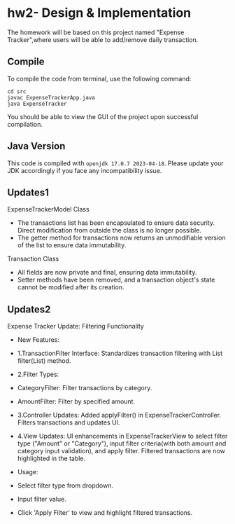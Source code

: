 # hw2- Design & Implementation

The homework will be based on this project named "Expense Tracker",where users will be able to add/remove daily transaction. 

## Compile

To compile the code from terminal, use the following command:
```
cd src
javac ExpenseTrackerApp.java
java ExpenseTracker
```

You should be able to view the GUI of the project upon successful compilation. 

## Java Version
This code is compiled with ```openjdk 17.0.7 2023-04-18```. Please update your JDK accordingly if you face any incompatibility issue.

## Updates1
ExpenseTrackerModel Class
- The transactions list has been encapsulated to ensure data security. Direct modification from outside the class is no longer possible.
- The getter method for transactions now returns an unmodifiable version of the list to ensure data immutability.

Transaction Class
- All fields are now private and final, ensuring data immutability.
- Setter methods have been removed, and a transaction object's state cannot be modified after its creation.


## Updates2
Expense Tracker Update: Filtering Functionality
- New Features:
- 1.TransactionFilter Interface: Standardizes transaction filtering with List<Transaction> filter(List<Transaction>) method.
- 2.Filter Types:
- CategoryFilter: Filter transactions by category.
- AmountFilter: Filter by specified amount.
- 3.Controller Updates: Added applyFilter() in ExpenseTrackerController. Filters transactions and updates UI.
- 4.View Updates: UI enhancements in ExpenseTrackerView to select filter type ("Amount" or "Category"), input filter criteria(with both amount and category input validation), and apply filter. Filtered transactions are now highlighted in the table.

- Usage:
- Select filter type from dropdown.
- Input filter value.
- Click 'Apply Filter' to view and highlight filtered transactions.






